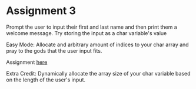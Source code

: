 # Assignment 3
Prompt the user to input their first and last name and then print them a welcome message. Try
storing the input as a char variable's value

Easy Mode: Allocate and arbitrary amount of indices to your char array and pray to the gods that the user input
fits.

Assignment [here](https://github.com/h0mbre/Learning-C/tree/master/Assignment-03)

Extra Credit: Dynamically allocate the array size of your char variable based on the length of the user's input.
